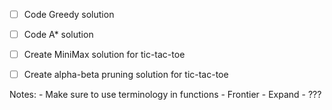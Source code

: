 - [ ] Code Greedy solution
- [ ] Code A* solution
- [ ] Create MiniMax solution for tic-tac-toe
- [ ] Create alpha-beta pruning solution for tic-tac-toe


Notes:
    - Make sure to use terminology in functions
        - Frontier
        - Expand
        - ???
